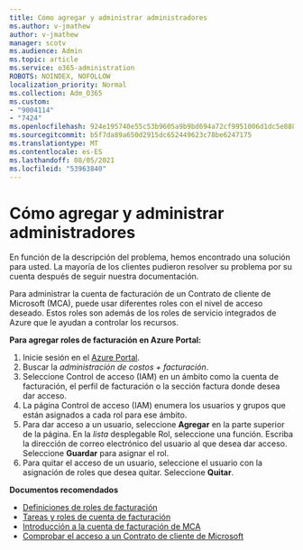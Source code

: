 ```yaml
---
title: Cómo agregar y administrar administradores
ms.author: v-jmathew
author: v-jmathew
manager: scotv
ms.audience: Admin
ms.topic: article
ms.service: o365-administration
ROBOTS: NOINDEX, NOFOLLOW
localization_priority: Normal
ms.collection: Adm_O365
ms.custom:
- "9004114"
- "7424"
ms.openlocfilehash: 924e195740e55c53b9605a9b9bd694a72cf9951006d1dc5e888023cd6e3f9d45
ms.sourcegitcommit: b5f7da89a650d2915dc652449623c78be6247175
ms.translationtype: MT
ms.contentlocale: es-ES
ms.lasthandoff: 08/05/2021
ms.locfileid: "53963840"
---
```

# <a name="how-to-add-and-manage-admins"></a>Cómo agregar y administrar administradores

En función de la descripción del problema, hemos encontrado una solución para usted. La mayoría de los clientes pudieron resolver su problema por su cuenta después de seguir nuestra documentación.

Para administrar la cuenta de facturación de un Contrato de cliente de Microsoft (MCA), puede usar diferentes roles con el nivel de acceso deseado. Estos roles son además de los roles de servicio integrados de Azure que le ayudan a controlar los recursos.

**Para agregar roles de facturación en Azure Portal:**

1. Inicie sesión en el [Azure Portal](https://portal.azure.com/).
2. Buscar la *administración de costos + facturación*.
3. Seleccione Control de acceso (IAM) en un ámbito como la cuenta de facturación, el perfil de facturación o la sección factura donde desea dar acceso.
4. La página Control de acceso (IAM) enumera los usuarios y grupos que están asignados a cada rol para ese ámbito.
5. Para dar acceso a un usuario, seleccione **Agregar** en la parte superior de la página. En la *lista* desplegable Rol, seleccione una función. Escriba la dirección de correo electrónico del usuario al que desea dar acceso. Seleccione **Guardar** para asignar el rol.
6. Para quitar el acceso de un usuario, seleccione el usuario con la asignación de roles que desea quitar. Seleccione **Quitar**.

**Documentos recomendados**

- [Definiciones de roles de facturación](https://docs.microsoft.com/azure/cost-management-billing/manage/understand-mca-roles)
- [Tareas y roles de cuenta de facturación](https://docs.microsoft.com/azure/cost-management-billing/manage/understand-mca-roles#billing-account-roles-and-tasks)
- [Introducción a la cuenta de facturación de MCA](https://docs.microsoft.com/azure/cost-management-billing/understand/mca-overview)
- [Comprobar el acceso a un Contrato de cliente de Microsoft](https://docs.microsoft.com/azure/cost-management-billing/manage/change-credit-card?WT.mc_id=Portal-Microsoft_Azure_Support%22%20%5Cl%20%22manage-credit-cards-for-a-microsoft-customer-agreement%22%20%5Ct%20%22_blank#check-the-type-of-your-account)
